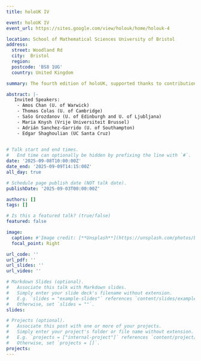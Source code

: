 ```yaml
---
title: holoUK IV

event: holoUK IV
event_url: https://sites.google.com/view/holouk/home/holouk-4

location: School of Mathematical Sciences University of Bristol
address:
  street: Woodland Rd  
  city:  Bristol
  region: 
  postcode: 'BS8 1UG'
  country: United Kingdom

summary: The fourth edition of holoUK, supported thanks to contributions from the FPUK and the UKRI via the UK Government's Horizon Europe Guarantee Scheme, EP/Y00468/X/1.; organized in collaboration with Mike Blake, Damian Galante, Felix Haehl, and Mark Mezei.

abstract: |-
   Invited Speakers: 
    - Amos Chan (U. of Warwick)
    - Thomas Colas (U. of Cambridge)
    - Sašo Grozdanov (U. of Edinburgh and U. of Ljubljana)
    - Maria Knysh (Vrije Universiteit Brussel)
    - Adrián Sanchez-Garrido (U. of Southampton)
    - Edgar Shaghoulian (UC Santa Cruz)
            

# Talk start and end times.
#   End time can optionally be hidden by prefixing the line with `#`.
date: '2025-09-08T10:00:00Z'
date_end: '2025-09-09T14:15:00Z'
all_day: true

# Schedule page publish date (NOT talk date).
publishDate: '2025-09-03T00:00:00Z'

authors: []
tags: []

# Is this a featured talk? (true/false)
featured: false

image:
  caption: #'Image credit: [**Unsplash**](https://unsplash.com/photos/bzdhc5b3Bxs)'
  focal_point: Right

url_code: ''
url_pdf: ''
url_slides: ''
url_video: ''

# Markdown Slides (optional).
#   Associate this talk with Markdown slides.
#   Simply enter your slide deck's filename without extension.
#   E.g. `slides = "example-slides"` references `content/slides/example-slides.md`.
#   Otherwise, set `slides = ""`.
slides:

# Projects (optional).
#   Associate this post with one or more of your projects.
#   Simply enter your project's folder or file name without extension.
#   E.g. `projects = ["internal-project"]` references `content/project/deep-learning/index.md`.
#   Otherwise, set `projects = []`.
projects:
---
```



